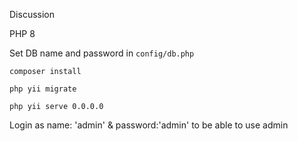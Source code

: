 Discussion

PHP 8

Set DB name and password in `config/db.php`

~~~
composer install

php yii migrate

php yii serve 0.0.0.0
~~~

Login as name: 'admin' & password:'admin' to be able to use admin